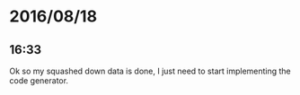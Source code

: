 # 2016/08/18

## 16:33

Ok so my squashed down data is done, I just need to start implementing the
code generator.

